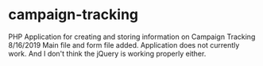 # campaign-tracking
PHP Application for creating and storing information on Campaign Tracking
8/16/2019 Main file and form file added. Application does not currently work. And I don't think the jQuery is working properly either.
